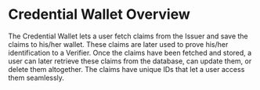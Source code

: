# Credential Wallet Overview

The Credential Wallet lets a user fetch claims from the Issuer and save the claims to his/her wallet. These claims are later used to prove his/her identification to a Verifier. Once the claims have been fetched and stored, a user can later retrieve these claims from the database, can update them, or delete them altogether. The claims have unique IDs that let a user access them seamlessly. 